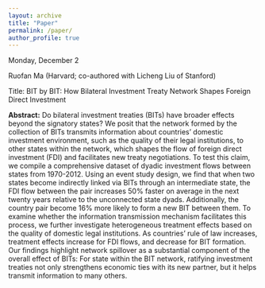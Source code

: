 ```yaml
---
layout: archive
title: "Paper"
permalink: /paper/
author_profile: true
---
```



Monday, December 2

Ruofan Ma (Harvard; co-authored with Licheng Liu of Stanford) 

Title: BIT by BIT: How Bilateral Investment Treaty Network Shapes Foreign Direct Investment

**Abstract:** Do bilateral investment treaties (BITs) have broader effects beyond the signatory states? We posit that the network formed by the collection of BITs transmits information about countries’ domestic investment environment, such as the quality of their legal institutions, to other states within the network, which shapes the flow of foreign direct investment (FDI) and facilitates new treaty negotiations. To test this claim, we compile a comprehensive dataset of dyadic investment flows between states from 1970-2012. Using an event study design, we find that when two states become indirectly linked via BITs through an intermediate state, the FDI flow between the pair increases 50% faster on average in the next twenty years relative to the unconnected state dyads. Additionally, the country pair become 16% more likely to form a new BIT between them. To examine whether the information transmission mechanism facilitates this process, we further investigate heterogeneous treatment effects based on the quality of domestic legal institutions. As countries’ rule of law increases, treatment effects increase for FDI flows, and decrease for BIT formation. Our findings highlight network spillover as a substantial component of the overall effect of BITs: For state within the BIT network, ratifying investment treaties not only strengthens economic ties with its new partner, but it helps transmit information to many others.
